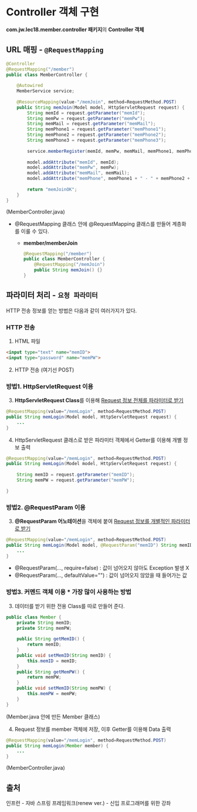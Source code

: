 # Controller 객체 구현

**com.jw.lec18.member.controller 패키지**의 **Controller 객체**

## URL 매핑 - `@RequestMapping`

```java
@Controller
@RequestMapping("/member")
public class MemberController {
    
    @Autowired
    MemberService service;
    
    @ResourceMapping(value-"/memJoin", method=RequestMethod.POST)
    public String memJoin(Model model, HttpServletRequest request) {
        String memId = request.getParameter("memId");
        String memPw = request.getParameter("memPw");
        String memMail = request.getParameter("memMail");
        String memPhone1 = request.getParameter("memPhone1");
        String memPhone2 = request.getParameter("memPhone2");
        String memPhone3 = request.getParameter("memPhone3");
        
        service.memberRegister(memId, memPw, memMail, memPhone1, memPhone2, memPhone3);
        
        model.addAttribute("memId", memId);
        model.addAttribute("memPw", memPw);
        model.addAttribute("memMail", memMail);
        model.addAttribute("memPhone", memPhone1 + " - " + memPhone2 + " - " + memPhone3);
        
        return "memJoinOK";
    }
}
```

(MemberController.java)

- @RequestMapping 클래스 안에 @RequestMapping 클래스를 만들어 계층화를 이룰 수 있다.

  - **member/memberJoin**

    ```java
    @RequestMapping("/member")
    public class MemberController {
        @RequestMapping("/memJoin")
        public String memJoin() {}
    }
    ```



## 파라미터 처리 - `요청 파라미터`

HTTP 전송 정보를 얻는 방법은 다음과 같이 여러가지가 있다.



### HTTP 전송

1. HTML 파일

```html
<input type="text" name="memID">
<input type="password" name="memPW">
```

2. HTTP 전송 (여기선 POST)



### 방법1. HttpServletRequest 이용

3. **HttpServletRequest Class**를 이용해 <u>Request 정보 전체를 파라미터로 받기</u>

```java
@RequestMapping(value="/memLogin", method=RequestMethod.POST)
public String memLogin(Model model, HttpServletRequest request) {
    ...
}
```

4. HttpServletRequest 클래스로 받은 파라미터 객체에서 Getter를 이용해 개별 정보 출력

```java
@RequestMapping(value="/memLogin", method=RequestMethod.POST)
public String memLogin(Model model, HttpServletRequest request) {
    
    String memID = request.getParameter("memID");
    String memPW = request.getParameter("memPW");
    
}
```



### 방법2. @RequestParam 이용

3. **@RequestParam 어노테이션**을 객체에 붙여 <u>Request 정보를 개별적인 파라미터로 받기</u>

```java
@RequestMapping(value="/memLogin", method=RequestMethod.POST)
public String memLogin(Model model, @RequestParam("memID") String memID, @RequestParam("memPW") String memPW) {
    ...
}
```

- @RequestParam(..., require=false) : 값이 넘어오지 않아도 Exception 발생 X
- @RequestParam(..., defaultValue="") : 값이 넘어오지 않았을 때 들어가는 값



### 방법3. 커멘드 객체 이용 * 가장 많이 사용하는 방법

3. 데이터를 받기 위한 전용 Class를 따로 만들어 준다.

```java
public class Member {
    private String memID;
    private String memPW;
    
    public String getMemID() {
        return memID;
    }
    public void setMemID(String memID) {
        this.memID = memID;
    }
    public String getMemPW() {
        return memPW;
    }
    public void setMemID(String memPW) {
        this.memPW = memPW;
    }
}
```

(Member.java 안에 만든 Member 클래스)

4. Request 정보를 member 객체에 저장, 이후 Getter를 이용해 Data 출력

```java
@RequestMapping(value="/memLogin", method=RequestMethod.POST)
public String memLogin(Member member) {
    ...
}
```

(MemberController.java)





## 출처

인프런 - 자바 스프링 프레임워크(renew ver.) - 신입 프로그래머를 위한 강좌

